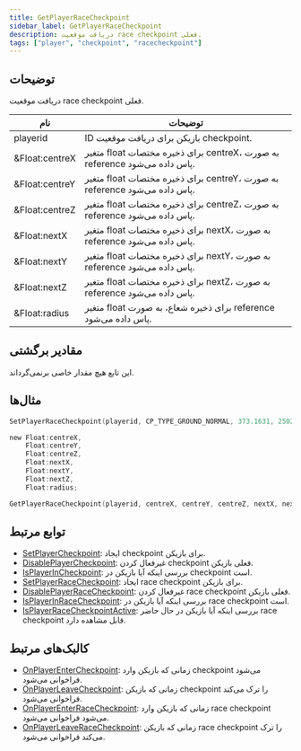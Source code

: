 ```yaml
---
title: GetPlayerRaceCheckpoint
sidebar_label: GetPlayerRaceCheckpoint
description: دریافت موقعیت race checkpoint فعلی.
tags: ["player", "checkpoint", "racecheckpoint"]
---
```


<VersionWarn version='omp v1.1.0.2612' />

## توضیحات

دریافت موقعیت race checkpoint فعلی.

| نام           | توضیحات                                                                        |
| -------------- | ---------------------------------------------------------------------------------- |
| playerid       | ID بازیکن برای دریافت موقعیت checkpoint.                            |
| &Float:centreX | متغیر float برای ذخیره مختصات centreX، به صورت reference پاس داده می‌شود. |
| &Float:centreY | متغیر float برای ذخیره مختصات centreY، به صورت reference پاس داده می‌شود. |
| &Float:centreZ | متغیر float برای ذخیره مختصات centreZ، به صورت reference پاس داده می‌شود. |
| &Float:nextX   | متغیر float برای ذخیره مختصات nextX، به صورت reference پاس داده می‌شود.   |
| &Float:nextY   | متغیر float برای ذخیره مختصات nextY، به صورت reference پاس داده می‌شود.   |
| &Float:nextZ   | متغیر float برای ذخیره مختصات nextZ، به صورت reference پاس داده می‌شود.   |
| &Float:radius  | متغیر float برای ذخیره شعاع، به صورت reference پاس داده می‌شود.             |

## مقادیر برگشتی

این تابع هیچ مقدار خاصی برنمی‌گرداند.

## مثال‌ها

```c
SetPlayerRaceCheckpoint(playerid, CP_TYPE_GROUND_NORMAL, 373.1631, 2502.4644, 16.4774, 269.8644, 2503.4963, 16.4774, 2.0);

new Float:centreX,
    Float:centreY,
    Float:centreZ,
    Float:nextX,
    Float:nextY,
    Float:nextZ,
    Float:radius;

GetPlayerRaceCheckpoint(playerid, centreX, centreY, centreZ, nextX, nextY, nextZ, radius);
```

## توابع مرتبط

- [SetPlayerCheckpoint](SetPlayerCheckpoint): ایجاد checkpoint برای بازیکن.
- [DisablePlayerCheckpoint](DisablePlayerCheckpoint): غیرفعال کردن checkpoint فعلی بازیکن.
- [IsPlayerInCheckpoint](IsPlayerInCheckpoint): بررسی اینکه آیا بازیکن در checkpoint است.
- [SetPlayerRaceCheckpoint](SetPlayerRaceCheckpoint): ایجاد race checkpoint برای بازیکن.
- [DisablePlayerRaceCheckpoint](DisablePlayerRaceCheckpoint): غیرفعال کردن race checkpoint فعلی بازیکن.
- [IsPlayerInRaceCheckpoint](IsPlayerInRaceCheckpoint): بررسی اینکه آیا بازیکن در race checkpoint است.
- [IsPlayerRaceCheckpointActive](IsPlayerRaceCheckpointActive): بررسی اینکه آیا بازیکن در حال حاضر race checkpoint قابل مشاهده دارد.

## کالبک‌های مرتبط

- [OnPlayerEnterCheckpoint](../callbacks/OnPlayerEnterCheckpoint): زمانی که بازیکن وارد checkpoint می‌شود فراخوانی می‌شود.
- [OnPlayerLeaveCheckpoint](../callbacks/OnPlayerLeaveCheckpoint): زمانی که بازیکن checkpoint را ترک می‌کند فراخوانی می‌شود.
- [OnPlayerEnterRaceCheckpoint](../callbacks/OnPlayerEnterRaceCheckpoint): زمانی که بازیکن وارد race checkpoint می‌شود فراخوانی می‌شود.
- [OnPlayerLeaveRaceCheckpoint](../callbacks/OnPlayerLeaveRaceCheckpoint): زمانی که بازیکن race checkpoint را ترک می‌کند فراخوانی می‌شود.